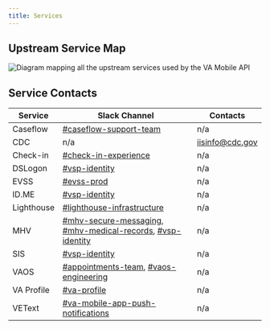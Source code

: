 ```yaml
---
title: Services
---
```


## Upstream Service Map

![Diagram mapping all the upstream services used by the VA Mobile API](../../../../static/img/backend/upstream-service-map.png)

## Service Contacts

| Service | Slack Channel | Contacts |
| ----------- | ----------- | ----------- |
| Caseflow | [#caseflow-support-team](https://dsva.slack.com/archives/C0200QGKPKR) | n/a |
| CDC | n/a | [iisinfo@cdc.gov](iisinfo@cdc.gov) |
| Check-in | [#check-in-experience](https://dsva.slack.com/archives/C022AC2STBM)| n/a |
| DSLogon | [#vsp-identity](https://dsva.slack.com/archives/CSFV4QTKN) | n/a |
| EVSS | [#evss-prod](https://dsva.slack.com/archives/C8R3JS8BU) | n/a |
| ID.ME | [#vsp-identity](https://dsva.slack.com/archives/CSFV4QTKN) | n/a |
| Lighthouse | [#lighthouse-infrastructure](https://dsva.slack.com/archives/C013VCQKSE7) | n/a |
| MHV | [#mhv-secure-messaging](https://dsva.slack.com/archives/C03ECSBGSKX), [#mhv-medical-records](https://dsva.slack.com/archives/C03Q2UQL1AS), [#vsp-identity](https://dsva.slack.com/archives/CSFV4QTKN) | n/a |
| SIS | [#vsp-identity](https://dsva.slack.com/archives/CSFV4QTKN) | n/a |
| VAOS | [#appointments-team](https://dsva.slack.com/archives/CMNQT72LX), [#vaos-engineering](https://dsva.slack.com/archives/C023EFZPX4K) | n/a |
| VA Profile | [#va-profile](https://dsva.slack.com/archives/C7TE0PFTL)| n/a |
| VEText | [#va-mobile-app-push-notifications](https://dsva.slack.com/archives/C01CSM3EZGT) | n/a |
